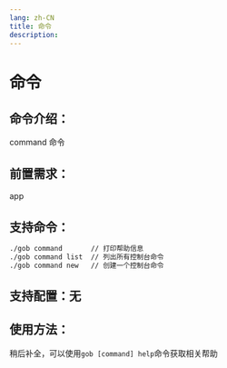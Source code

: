 ```yaml
---
lang: zh-CN
title: 命令
description:
---
```

# 命令

## 命令介绍：
command 命令
## 前置需求：
app
## 支持命令：
```sh
./gob command  		// 打印帮助信息
./gob command list  // 列出所有控制台命令
./gob command new  	// 创建一个控制台命令
```
## 支持配置：无

## 使用方法：
稍后补全，可以使用`gob [command] help`命令获取相关帮助

